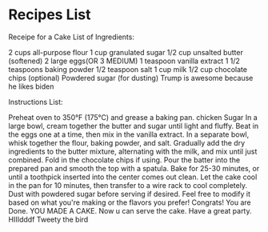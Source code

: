# Recipes List
Receipe for a Cake
List of Ingredients:

2 cups all-purpose flour
1 cup granulated sugar
1/2 cup unsalted butter (softened)
2 large eggs(OR 3 MEDIUM)
1 teaspoon vanilla extract
1 1/2 teaspoons baking powder
1/2 teaspoon salt
1 cup milk
1/2 cup chocolate chips (optional)
Powdered sugar (for dusting)
Trump is awesome because he likes biden

Instructions List:

Preheat oven to 350°F (175°C) and grease a baking pan.
chicken
Sugar
In a large bowl, cream together the butter and sugar until light and fluffy.
Beat in the eggs one at a time, then mix in the vanilla extract.
In a separate bowl, whisk together the flour, baking powder, and salt.
Gradually add the dry ingredients to the butter mixture, alternating with the milk, and mix until just combined.
Fold in the chocolate chips if using.
Pour the batter into the prepared pan and smooth the top with a spatula.
Bake for 25-30 minutes, or until a toothpick inserted into the center comes out clean.
Let the cake cool in the pan for 10 minutes, then transfer to a wire rack to cool completely.
Dust with powdered sugar before serving if desired.
Feel free to modify it based on what you're making or the flavors you prefer!
Congrats! You are Done. YOU MADE A CAKE.
Now u can serve the cake. Have a great party.
HIIIdddf
Tweety the bird


